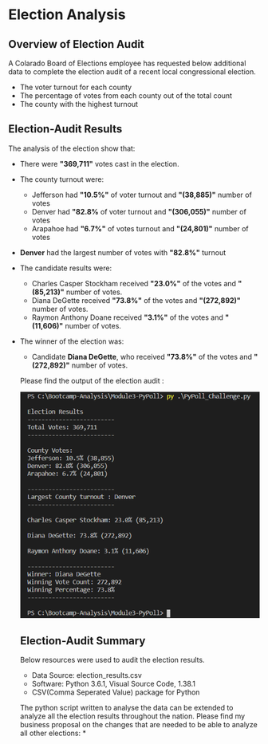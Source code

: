 # Election Analysis

## Overview of Election Audit
A Colarado Board of Elections employee has requested below additional data to complete the election audit of a recent local congressional election.

* The voter turnout for each county
* The percentage of votes from each county out of the total count
* The county with the highest turnout

## Election-Audit Results
The analysis of the election show that:
* There were **"369,711"** votes cast in the election.
* The county turnout were:
  - Jefferson had **"10.5%"** of voter turnout and **"(38,885)"** number of votes
  - Denver had **"82.8%** of voter turnout and **"(306,055)"** number of votes
  - Arapahoe had **"6.7%"** of votes turnout and **"(24,801)"** number of votes
* **Denver** had the largest number of votes with **"82.8%"** turnout
* The candidate results were:
  - Charles Casper Stockham received **"23.0%"** of the votes and **"(85,213)"** number of votes.
  - Diana DeGette received **"73.8%"** of the votes and **"(272,892)"** number of votes.
  - Raymon Anthony Doane received **"3.1%"** of the votes and **"(11,606)"** number of votes.
* The winner of the election was:
  - Candidate **Diana DeGette**, who received **"73.8%"** of the votes and **"(272,892)"** number of votes.
  
  Please find the output of the election audit :
  
  ![Election_result](analysis/command_line_output.png)
  
  ## Election-Audit Summary
  Below resources were used to audit the election results.
  
  * Data Source: election_results.csv
  * Software: Python 3.6.1, Visual Source Code, 1.38.1
  * CSV(Comma Seperated Value) package for Python
  
  The python script written to analyse the data can be extended to analyze all the election results throughout the nation.
  Please find my business proposal on the changes that are needed to be able to analyze all other elections:
  * 

